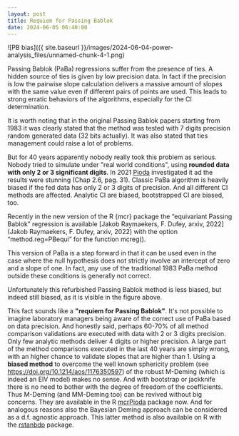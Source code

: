 ```yaml
---
layout: post
title: Requiem for Passing Bablok
date: 2024-06-05 06:40:00
---
```


![PB bias]({{ site.baseurl }}/images/2024-06-04-power-analysis_files/unnamed-chunk-4-1.png)

Passing Bablok (PaBa) regressions suffer from the presence of ties. A hidden source of ties is given by low precision data. In fact if the precision is low the pairwise slope calculation delivers a massive amount of slopes with the same value even if different pairs of points are used. This leads to strong erratic behaviors of the algorithms, especially for the CI determination.

It is worth noting that in the original Passing Bablok papers starting from 1983 it was clearly stated that the method was tested with 7 digits precision random generated data (32 bits actually). It was also stated that ties management could raise a lot of problems.

But for 40 years apparently nobody really took this problem as serious. Nobody tried to simulate under "real world conditions", using **rounded data with only 2 or 3 significant digits**. In 2021 [Pioda](https://arxiv.org/pdf/2105.04628) investigated it ad the results were stunning (Chap 2.6, pag. 31). Classic PaBa algorithm is heavily biased if the fed data has only 2 or 3 digits of precision. And all different CI methods are affected. Analytic CI are biased, bootstrapped CI are biased, too.

Recently in the new version of the R {mcr} package the “equivariant Passing Bablok” regression is available [Jakob Raymaekers, F. Dufey, arxiv, 2022](Jakob Raymaekers, F. Dufey, arxiv, 2022) with the option “method.reg=PBequi” for the function mcreg().

This version of PaBa is a step forward in that it can be used even in the case where the null hypothesis does not strictly involve an intercept of zero and a slope of one. In fact, any use of the traditional 1983 PaBa method outside these conditions is generally not correct.

Unfortunately this refurbished Passing Bablok method is less biased, but indeed still biased, as it is visible in the figure above.

This fact sounds like a **"requiem for Passing Bablok"**. It's not possible to imagine laboratory managers being aware of the correct use of PaBa based on data precision. And honestly said, perhaps 60-70% of all method comparison validations are executed with data with 2 or 3 digits precision. Only few analytic methods deliver 4 digits or higher precision. A large part of the method comparisons executed in the last 40 years are simply wrong, with an higher chance to validate slopes that are higher than 1. Using a **biased method** to overcome the well known sphericity problem (see https://doi.org/10.1214/aos/1176350597) of the robust M-Deming (which is indeed an EIV model) makes no sense. And with bootstrap or jackknife there is no need to bother with the degree of freedom of the coefficients. Thus M-Deming (and MM-Deming too) can be revived without big concerns. They are available in the R [mcrPioda](https://cran.r-project.org/package=mcrPioda) package now. And for analogous reasons also the Bayesian Deming approach can be considered as a d.f. agnostic approach. This latter method is also available on R with the [rstanbdp](https://cran.r-project.org/package=rstanbdp) package.
